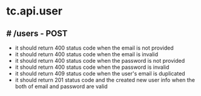 # tc.api.user

## # /users - POST

* it should return 400 status code when the email is not provided
* it should return 400 status code when the email is invalid
* it should return 400 status code when the password is not provided
* it should return 400 status code when the password is invalid
* it should return 409 status code when the user's email is duplicated
* it should return 201 status code and the created new user info when the both of email and password are valid
